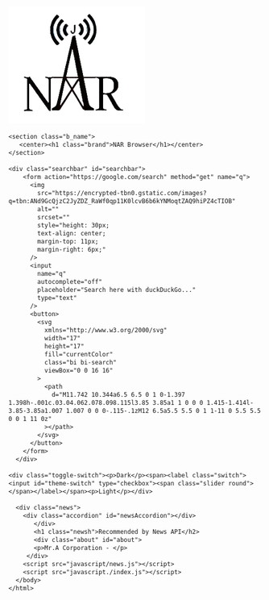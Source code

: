 <html lang="en">
<head>
    <meta charset="utf-8">
    <meta name="viewport" content="
    width=device-width, initinal-scale=1">
    <title>NAR Browser</title>
    <link rel="stylesheet" type="text/css" href="style/style.css">
    <link rel="icon" href="image/NAR-NBG.png" type="image/x-icon">
</head>

<body>
    <section class="logo-and-brand">
        <img
        class="NAR-logo"
        src="image/NAR-NBG.png"
        alt="NARlogo">
    </section> 
   
    <section class="b_name">
       <center><h1 class="brand">NAR Browser</h1></center> 
    </section>
    
    <div class="searchbar" id="searchbar">
        <form action="https://google.com/search" method="get" name="q">
          <img
            src="https://encrypted-tbn0.gstatic.com/images?q=tbn:ANd9GcQjzC2JyZDZ_RaWf0qp11K0lcvB6b6kYNMoqtZAQ9hiPZ4cTIOB"
            alt=""
            srcset=""
            style="height: 30px;
            text-align: center;
            margin-top: 11px;
            margin-right: 6px;"
          />
          <input
            name="q"
            autocomplete="off"
            placeholder="Search here with duckDuckGo..."
            type="text"
          />
          <button>
            <svg
              xmlns="http://www.w3.org/2000/svg"
              width="17"
              height="17"
              fill="currentColor"
              class="bi bi-search"
              viewBox="0 0 16 16"
            >
              <path
                d="M11.742 10.344a6.5 6.5 0 1 0-1.397 1.398h-.001c.03.04.062.078.098.115l3.85 3.85a1 1 0 0 0 1.415-1.414l-3.85-3.85a1.007 1.007 0 0 0-.115-.1zM12 6.5a5.5 5.5 0 1 1-11 0 5.5 5.5 0 0 1 11 0z"
              ></path>
            </svg>
          </button>
        </form>
      </div>

    <div class="toggle-switch"><p>Dark</p><span><label class="switch"><input id="theme-switch" type="checkbox"><span class="slider round"></span></label></span><p>Light</p></div>
    
      <div class="news">
        <div class="accordion" id="newsAccordion"></div>
           </div>
           <h1 class="newsh">Recommended by News API</h2>
           <div class="about" id="about">
           <p>Mr.A Corporation - </p>
         </div>
        <script src="javascript/news.js"></script>
        <script src="javascript./index.js"></script>
      </body>
    </html>
